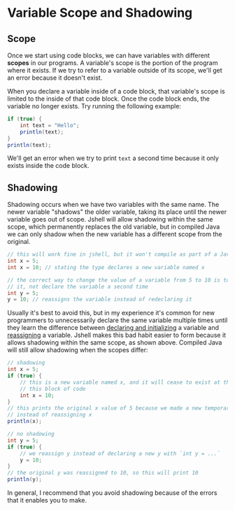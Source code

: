# Variable Scope and Shadowing

## Scope

Once we start using code blocks, we can have variables with different **scopes**
in our programs. A variable's scope is the portion of the program where it
exists. If we try to refer to a variable outside of its scope, we'll get an
error because it doesn't exist.

When you declare a variable inside of a code block, that variable's scope is
limited to the inside of that code block. Once the code block ends, the variable
no longer exists. Try running the following example:

```java
if (true) {
    int text = "Hello";
    println(text);
}
println(text);
```

We'll get an error when we try to print `text` a second time because it only
exists inside the code block.

## Shadowing

Shadowing occurs when we have two variables with the same name. The newer
variable "shadows" the older variable, taking its place until the newer
variable goes out of scope. Jshell will allow shadowing within the same scope,
which permanently replaces the old variable, but in compiled Java we can only
shadow when the new variable has a different scope from the original.

```java
// this will work fine in jshell, but it won't compile as part of a Java program
int x = 5;
int x = 10; // stating the type declares a new variable named x

// the correct way to change the value of a variable from 5 to 10 is to reassign
// it, not declare the variable a second time
int y = 5;
y = 10; // reassigns the variable instead of redeclaring it
```

Usually it's best to avoid this, but in my experience it's common for new
programmers to unnecessarily declare the same variable multiple times until
they learn the difference between [declaring and initializing](
../variables/creating_variables.md) a variable and [reassigning](
../variables/assignment.md) a variable. Jshell makes this bad habit easier to
form because it allows shadowing within the same scope, as shown above. Compiled
Java will still allow shadowing when the scopes differ:

```java
// shadowing
int x = 5;
if (true) {
    // this is a new variable named x, and it will cease to exist at the end of
    // this block of code
    int x = 10;
}
// this prints the original x value of 5 because we made a new temporary x
// instead of reassigning x
println(x);

// no shadowing
int y = 5;
if (true) {
    // we reassign y instead of declaring a new y with `int y = ...`
    y = 10;
}
// the original y was reassigned to 10, so this will print 10
println(y);
```

In general, I recommend that you avoid shadowing because of the errors that it
enables you to make.
